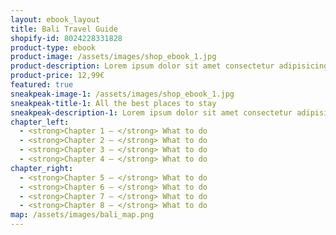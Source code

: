 ```yaml
---
layout: ebook_layout
title: Bali Travel Guide
shopify-id: 8024228331828
product-type: ebook
product-image: /assets/images/shop_ebook_1.jpg
product-description: Lorem ipsum dolor sit amet consectetur adipisicing elit. Vero provident nemo tempora iste error sint, velit reiciendis excepturi ab accusantium maiores, unde natus ipsa dolore. Magni sit officiis obcaecati veniam.
product-price: 12,99€
featured: true
sneakpeak-image-1: /assets/images/shop_ebook_1.jpg
sneakpeak-title-1: All the best places to stay
sneakpeak-description-1: Lorem ipsum dolor sit amet consectetur adipisicing elit. Aut optio officiis fugit neque ipsum deleniti perferendis, assumenda dolores alias sed doloribus temporibus dicta! Nesciunt at ex fugiat aperiam. Iusto, illum.
chapter_left:
  - <strong>Chapter 1 – </strong> What to do
  - <strong>Chapter 2 – </strong> What to do
  - <strong>Chapter 3 – </strong> What to do
  - <strong>Chapter 4 – </strong> What to do
chapter_right:
  - <strong>Chapter 5 – </strong> What to do
  - <strong>Chapter 6 – </strong> What to do
  - <strong>Chapter 7 – </strong> What to do 
  - <strong>Chapter 8 – </strong> What to do
map: /assets/images/bali_map.png  
---
```


